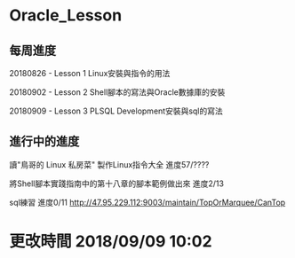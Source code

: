# Oracle_Lesson

每周進度
---
20180826 - Lesson 1 Linux安裝與指令的用法

20180902 - Lesson 2 Shell腳本的寫法與Oracle數據庫的安裝

20180909 - Lesson 3 PLSQL Development安裝與sql的寫法

進行中的進度
---
讀"鳥哥的 Linux 私房菜" 製作Linux指令大全 進度57/????

將Shell腳本實踐指南中的第十八章的腳本範例做出來 進度2/13

sql練習 進度0/11
http://47.95.229.112:9003/maintain/TopOrMarquee/CanTop
# 更改時間 2018/09/09 10:02
